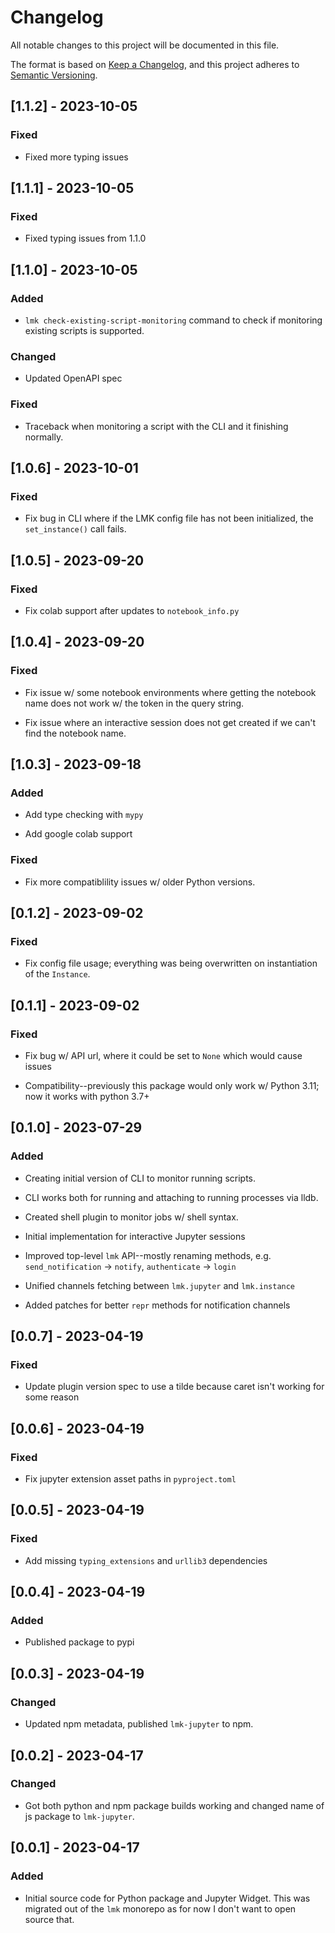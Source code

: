 # Changelog

All notable changes to this project will be documented in this file.

The format is based on [Keep a Changelog](https://keepachangelog.com/en/1.0.0/),
and this project adheres to [Semantic Versioning](https://semver.org/spec/v2.0.0.html).

## [1.1.2] - 2023-10-05

### Fixed

- Fixed more typing issues

## [1.1.1] - 2023-10-05

### Fixed

- Fixed typing issues from 1.1.0

## [1.1.0] - 2023-10-05

### Added

- `lmk check-existing-script-monitoring` command to check if monitoring existing scripts is supported.

### Changed

- Updated OpenAPI spec

### Fixed

- Traceback when monitoring a script with the CLI and it finishing normally.

## [1.0.6] - 2023-10-01

### Fixed

- Fix bug in CLI where if the LMK config file has not been initialized, the `set_instance()` call fails.

## [1.0.5] - 2023-09-20

### Fixed

- Fix colab support after updates to `notebook_info.py`

## [1.0.4] - 2023-09-20

### Fixed

- Fix issue w/ some notebook environments where getting the notebook name does not work w/ the token in the query string.

- Fix issue where an interactive session does not get created if we can't find the notebook name.

## [1.0.3] - 2023-09-18

### Added

- Add type checking with `mypy`

- Add google colab support

### Fixed

- Fix more compatiblility issues w/ older Python versions.

## [0.1.2] - 2023-09-02

### Fixed

- Fix config file usage; everything was being overwritten on instantiation of the `Instance`.

## [0.1.1] - 2023-09-02

### Fixed

- Fix bug w/ API url, where it could be set to `None` which would cause issues

- Compatibility--previously this package would only work w/ Python 3.11; now it works with python 3.7+

## [0.1.0] - 2023-07-29

### Added

- Creating initial version of CLI to monitor running scripts.

- CLI works both for running and attaching to running processes via lldb.

- Created shell plugin to monitor jobs w/ shell syntax.

- Initial implementation for interactive Jupyter sessions

- Improved top-level `lmk` API--mostly renaming methods, e.g. `send_notification` -> `notify`, `authenticate` -> `login`

- Unified channels fetching between `lmk.jupyter` and `lmk.instance`

- Added patches for better `repr` methods for notification channels

## [0.0.7] - 2023-04-19

### Fixed

- Update plugin version spec to use a tilde because caret isn't working for some reason

## [0.0.6] - 2023-04-19

### Fixed

- Fix jupyter extension asset paths in `pyproject.toml`

## [0.0.5] - 2023-04-19

### Fixed

- Add missing `typing_extensions` and `urllib3` dependencies

## [0.0.4] - 2023-04-19

### Added

- Published package to pypi

## [0.0.3] - 2023-04-19

### Changed

- Updated npm metadata, published `lmk-jupyter` to npm.

## [0.0.2] - 2023-04-17

### Changed

- Got both python and npm package builds working and changed name of js package to `lmk-jupyter`.

## [0.0.1] - 2023-04-17

### Added

- Initial source code for Python package and Jupyter Widget. This was migrated out of the `lmk` monorepo as for now I don't want to open source that.
